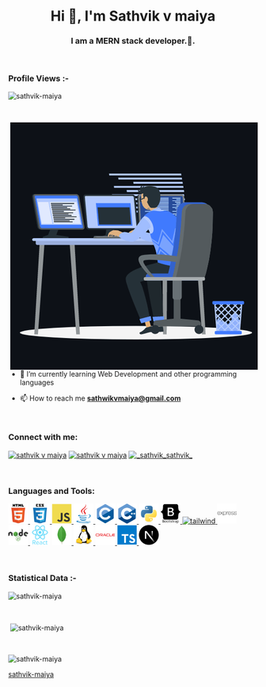 <h1 align="center">Hi 👋, I'm Sathvik v maiya</h1>
<h3 align="center">I am a MERN stack developer.🌟.</h3>

<br>

<p align="right"> <h3>Profile Views :-</h3> <img src="https://komarev.com/ghpvc/?username=sathvik-maiya&label=Profile%20views&color=0e75b6&style=flat"
    alt="sathvik-maiya" /> 
  </p>

<br>

<p><img align="right" src="https://github.com/sathvik-maiya/sathvik-maiya/blob/main/animation_500_kxa883sd.gif" alt="sathvik-maiya" /></p>


- 🌱 I’m currently learning Web Development and other programming languages

- 📫 How to reach me **sathwikvmaiya@gmail.com**



<br>

<h3 align="left">Connect with me:</h3>
<p align="left">
  <a href="https://www.linkedin.com/in/sathvik-v-maiya-034939254/" target="blank"><img align="center"
      src="https://raw.githubusercontent.com/rahuldkjain/github-profile-readme-generator/master/src/images/icons/Social/linked-in-alt.svg"
      alt="sathvik v maiya" height="30" width="40" /></a>
  <a href="http://facebook.com/sathwikmaiya" target="blank"><img align="center"
      src="https://raw.githubusercontent.com/rahuldkjain/github-profile-readme-generator/master/src/images/icons/Social/facebook.svg"
      alt="sathvik v maiya" height="30" width="40" /></a>
  <a href="https://www.instagram.com/_sathvik_sathvik_/" target="blank"><img align="center"
      src="https://raw.githubusercontent.com/rahuldkjain/github-profile-readme-generator/master/src/images/icons/Social/instagram.svg"
      alt="_sathvik_sathvik_" height="30" width="40" /></a>
</p>

<br>

<h3 align="left">Languages and Tools:</h3>
<p align="left">
   <a href="https://www.w3schools.com/html/" target="_blank" rel="noreferrer"> <img src="https://raw.githubusercontent.com/devicons/devicon/master/icons/html5/html5-original-wordmark.svg" alt="html5" width="40" height="40"/> </a> <a href="https://www.w3schools.com/css/" target="_blank" rel="noreferrer"> <img src="https://raw.githubusercontent.com/devicons/devicon/master/icons/css3/css3-original-wordmark.svg" alt="css3" width="40" height="40"/> </a>  <a href="https://developer.mozilla.org/en-US/docs/Web/JavaScript" target="_blank" rel="noreferrer"> <img src="https://raw.githubusercontent.com/devicons/devicon/master/icons/javascript/javascript-original.svg" alt="javascript" width="40" height="40"/> </a><a href="https://www.java.com" target="_blank" rel="noreferrer"> <img src="https://raw.githubusercontent.com/devicons/devicon/master/icons/java/java-original.svg" alt="java" width="40" height="40"/> </a> <a href="https://www.cprogramming.com/" target="_blank" rel="noreferrer"> <img src="https://raw.githubusercontent.com/devicons/devicon/master/icons/c/c-original.svg" alt="c" width="40" height="40"/> </a><a href="https://www.w3schools.com/cpp/" target="_blank" rel="noreferrer"> <img src="https://raw.githubusercontent.com/devicons/devicon/master/icons/cplusplus/cplusplus-original.svg" alt="cplusplus" width="40" height="40"/> </a> <a href="https://www.python.org" target="_blank" rel="noreferrer"> <img src="https://raw.githubusercontent.com/devicons/devicon/master/icons/python/python-original.svg" alt="python" width="40" height="40"/> </a> <a href="https://getbootstrap.com" target="_blank" rel="noreferrer"> <img src="https://raw.githubusercontent.com/devicons/devicon/master/icons/bootstrap/bootstrap-plain-wordmark.svg" 
  alt="bootstrap" width="40" height="40"/> </a> <a href="https://tailwindcss.com/" target="_blank" rel="noreferrer"> <img src="https://www.vectorlogo.zone/logos/tailwindcss/tailwindcss-icon.svg" alt="tailwind" width="40" height="40"/> </a><a href="https://expressjs.com" target="_blank" rel="noreferrer"> <img src="https://raw.githubusercontent.com/devicons/devicon/master/icons/express/express-original-wordmark.svg" alt="express" width="40" height="40"/> </a><a href="https://nodejs.org" target="_blank" rel="noreferrer"> <img src="https://raw.githubusercontent.com/devicons/devicon/master/icons/nodejs/nodejs-original-wordmark.svg" alt="nodejs" width="40" height="40"/> </a><a href="https://reactjs.org" target="_blank" rel="noreferrer"><img src="https://raw.githubusercontent.com/devicons/devicon/master/icons/react/react-original-wordmark.svg" alt="reactjs" width="40" height="40" /></a>  <a href="https://www.mongodb.org/" target="_blank" rel="noreferrer"> <img src="https://raw.githubusercontent.com/devicons/devicon/master/icons/mongodb/mongodb-original.svg" alt="mongodb" width="40" height="40"/> </a><a href="https://www.linux.org/" target="_blank" rel="noreferrer"> <img src="https://raw.githubusercontent.com/devicons/devicon/master/icons/linux/linux-original.svg" alt="linux" width="40" height="40"/> </a> <a href="https://www.oracle.com/" target="_blank" rel="noreferrer"> <img src="https://raw.githubusercontent.com/devicons/devicon/master/icons/oracle/oracle-original.svg" alt="oracle" width="40" height="40"/> </a><a href="https://www.typescriptlang.org/" target="_blank" rel="noreferrer"> <img src="https://raw.githubusercontent.com/devicons/devicon/master/icons/typescript/typescript-original.svg" alt="typescript" width="40" height="40"/> </a><a href="https://www.nextjs.org/" target="_blank" rel="noreferrer"> <img src="https://raw.githubusercontent.com/devicons/devicon/master/icons/nextjs/nextjs-original.svg" alt="nextjs" width="40" height="40"/> </a>

  
  </p>
<br>

<h3>Statistical Data :-</h3>
<p><img align="center"
    src="https://github-readme-stats.vercel.app/api/top-langs?username=sathvik-maiya&show_icons=true&locale=en&bg_color=0d1117&text_color=ffffff&layout=compact"
    alt="sathvik-maiya" 
    bg_color=#808080/></p>

<br>

<p>&nbsp;<img align="center" src="https://github-readme-stats.vercel.app/api?username=sathvik-maiya&show_icons=true&locale=en&bg_color=0d1117&text_color=ffffff&repo=convoychat"
    alt="sathvik-maiya" /></p>

<br>

<p><img align="center" src="https://github-readme-streak-stats.herokuapp.com/?user=sathvik-maiya&theme=dark&background=0d1117&date_format=M%20j%5B%2C%20Y%5D" alt="sathvik-maiya" /></p>
      
[sathvik-maiya](https://github.com/sathvik-maiya)
